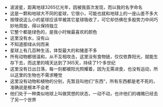 - 波波星，距离地球3265亿光年，因被我首次发现，而以我的名字命名
- 这是一颗和地球大不同的星球，它很小，可能也就和地球上的一座山差不多大
- 按理说这么小的星球应该早被其它星球吸收了，可它却仿佛在多股势力中间巧妙地周旋，得以保持独立
- 它整个都是绿色的，是我小时候最喜欢的颜色
- 这里没有水，没有山
- 不知道那绿从何而来
- 星球上有几百种生活，体型最大的和猪差不多
- 所有动物都很温和，从不互相攻击，这里没有食物链，仅仅依靠阳光，就能生存下去，而这里的晴天达到了365天，持续了1个多世纪
- 这里没有日出日落，每一刻都被阳光照耀着，因为无需进食，也没有运动，所以这里的生物也不需求睡觉
- 这里没有动物和植物的分别，先暂且叫他们“东西“，所有东西都是老不死的，准确说是根本不会老
- 他们处于一种类似地球上叫做冥想的状态，一动不动，也许他们的魂魄已经去了另一个世界